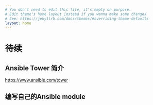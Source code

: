 ```yaml
---
# You don't need to edit this file, it's empty on purpose.
# Edit theme's home layout instead if you wanna make some changes
# See: https://jekyllrb.com/docs/themes/#overriding-theme-defaults
layout: home
---
```

# 待续


## Ansible Tower 简介

https://www.ansible.com/tower



## 编写自己的Ansible module







